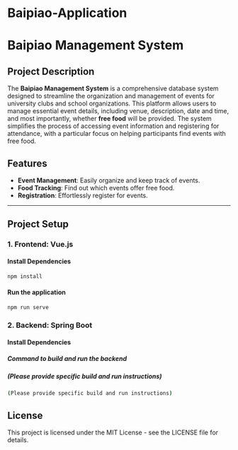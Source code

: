 # Baipiao-Application

# Baipiao Management System

## Project Description

The **Baipiao Management System** is a comprehensive database system designed to streamline the organization and management of events for university clubs and school organizations. This platform allows users to manage essential event details, including venue, description, date and time, and most importantly, whether **free food** will be provided. The system simplifies the process of accessing event information and registering for attendance, with a particular focus on helping participants find events with free food.

## Features
- **Event Management**: Easily organize and keep track of events.
- **Food Tracking**: Find out which events offer free food.
- **Registration**: Effortlessly register for events.

---

## Project Setup

### 1. Frontend: Vue.js

#### Install Dependencies
```bash
npm install
```

#### Run the application
```bash
npm run serve
```

### 2. Backend: Spring Boot

#### Install Dependencies
##### Command to build and run the backend
##### (Please provide specific build and run instructions)
```bash
(Please provide specific build and run instructions)
```


## License
This project is licensed under the MIT License - see the LICENSE file for details.
